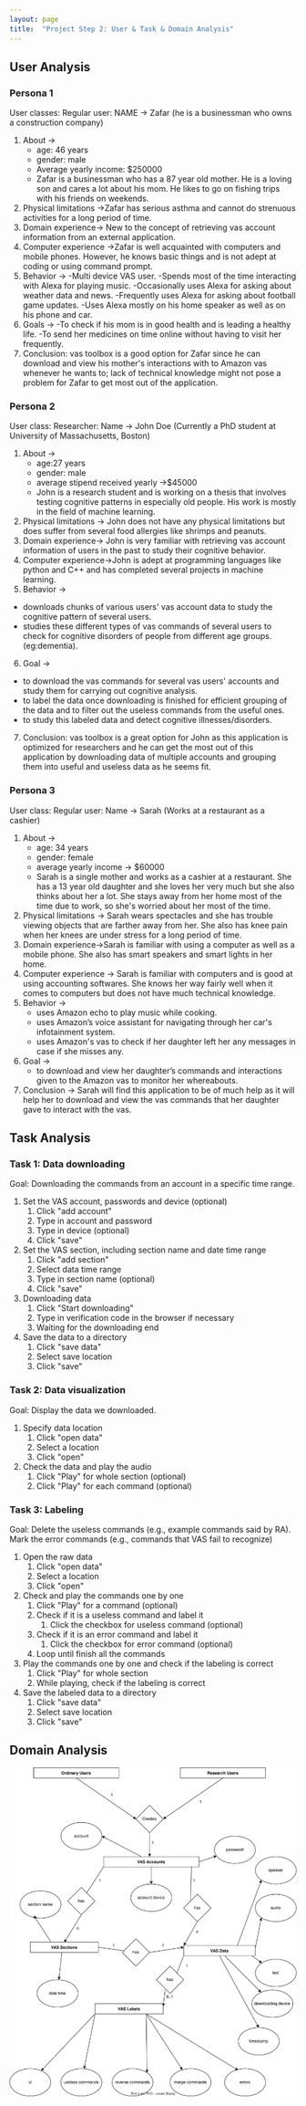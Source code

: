 ```yaml
---
layout: page
title:  "Project Step 2: User & Task & Domain Analysis"
---
```


## User Analysis

### Persona 1

User classes:
Regular user:
NAME → Zafar
(he is a businessman who owns a construction company)
1. About →
   - age: 46 years
   - gender: male
   - Average yearly income: $250000
   - Zafar is a businessman who has a 87 year old mother. He is a loving son and cares a lot about his mom. He likes to go on fishing trips with his friends on weekends.
2. Physical limitations →Zafar has serious asthma and cannot do strenuous activities for a long period of time.
3. Domain experience→ New to the concept of retrieving vas account information from an external application.
4. Computer experience →Zafar is well acquainted with computers and mobile phones. However, he knows basic things and is not adept at coding or using command prompt.
5. Behavior → 
      -Multi device VAS user.
      -Spends most of the time interacting with Alexa for playing music.
      -Occasionally uses Alexa for asking about weather data and news.
      -Frequently uses Alexa for asking about football game updates.
      -Uses Alexa mostly on his home speaker as well as on his phone and car.
6. Goals →
      -To check if his mom is in good health and is leading a healthy life.
      -To send her medicines on time online without having to visit her frequently.
7. Conclusion: vas toolbox is a good option for Zafar since he can download and view his mother's interactions with to Amazon vas whenever he wants to; lack of technical knowledge might not pose a problem for Zafar to get most out of the application.




### Persona 2

User class:
Researcher:
Name → John Doe
(Currently a PhD student at University of Massachusetts, Boston)
1. About →
   - age:27 years
   - gender: male
   - average stipend received yearly →$45000
   - John is a research student and is working on a thesis that involves testing cognitive patterns in especially old people. His work is mostly in the field of machine learning.
2. Physical limitations → John does not have any physical limitations but does suffer from several food allergies like shrimps and peanuts.
3. Domain experience→ John is very familiar with retrieving vas account information of users in the past to study their cognitive behavior.
4. Computer experience→John is adept at programming languages like python and C++ and has completed several projects in machine learning.
5. Behavior → 
- downloads chunks of various users' vas account data to study the cognitive pattern of several users.
- studies these different types of vas commands of several users to check for cognitive disorders of people from different age groups. (eg:dementia).
6. Goal →
- to download the vas commands for several vas users' accounts and study them for carrying out cognitive analysis.
- to label the data once downloading is finished for efficient grouping of the data and to filter out the useless commands from the useful ones.
- to study this labeled data and detect cognitive illnesses/disorders.
7. Conclusion: vas toolbox is a great option for John as this application is optimized for researchers and he can get the most out of this application by downloading data of multiple accounts and grouping them into useful and useless data as he seems fit.

### Persona 3

User class:
Regular user:
Name → Sarah
(Works at a restaurant as a cashier)
1. About →
   - age: 34 years
   - gender: female
   - average yearly income → $60000
   - Sarah is a single mother and works as a cashier at a restaurant. She has a 13 year old daughter and she loves her very much but she also thinks about her a lot. She stays away from her home most of the time due to work, so she's worried about her most of the time.
2. Physical limitations → Sarah wears spectacles and she has trouble viewing objects that are farther away from her. She also has knee pain when her knees are under stress for a long period of time.
3. Domain experience→Sarah is familiar with using a computer as well as a mobile phone. She also has smart speakers and smart lights in her home.
4. Computer experience → Sarah is familiar with computers and is good at using accounting softwares. She knows her way fairly well when it comes to computers but does not have much technical knowledge.
5. Behavior →
   - uses Amazon echo to play music while cooking.
   - uses Amazon’s voice assistant for navigating through her car's infotainment system.
   - uses Amazon's vas to check if her daughter left her any messages in case if she misses any.
6. Goal →
   - to download and view her daughter’s commands and interactions given to the Amazon vas to monitor her whereabouts.
7. Conclusion → Sarah will find this application to be of much help as it will help her to download and view the vas commands that her daughter gave to interact with the vas.


## Task Analysis

### Task 1: Data downloading

Goal: Downloading the commands from an account in a specific time range.

1. Set the VAS account, passwords and device (optional)
   1. Click "add account"
   2. Type in account and password
   3. Type in device (optional)
   4. Click "save"
2. Set the VAS section, including section name and date time range
   1. Click "add section"
   2. Select data time range
   3. Type in section name (optional)
   4. Click "save"
3. Downloading data
   1. Click "Start downloading"
   2. Type in verification code in the browser if necessary
   3. Waiting for the downloading end
4. Save the data to a directory
   1. Click "save data"
   2. Select save location
   3. Click "save"


### Task 2: Data visualization

Goal: Display the data we downloaded.

1. Specify data location
   1. Click "open data"
   2. Select a location
   3. Click "open"
2. Check the data and play the audio
   1. Click "Play" for whole section (optional)
   2. Click "Play" for each command (optional)


### Task 3: Labeling

Goal: Delete the useless commands (e.g., example commands said by RA). 
Mark the error commands (e.g., commands that VAS fail to recognize)

1. Open the raw data
   1. Click "open data"
   2. Select a location
   3. Click "open"
2. Check and play the commands one by one
   1. Click "Play" for a command (optional)
   2. Check if it is a useless command and label it
      1. Click the checkbox for useless command (optional)
   3. Check if it is an error command and label it
      1. Click the checkbox for error command (optional)
   4. Loop until finish all the commands
3. Play the commands one by one and check if the labeling is correct
   1. Click "Play" for whole section
   2. While playing, check if the labeling is correct
4. Save the labeled data to a directory
   1. Click "save data"
   2. Select save location
   3. Click "save"


## Domain Analysis

![DomainAnalysis](/files/svg/DomainAnalysis.svg)

